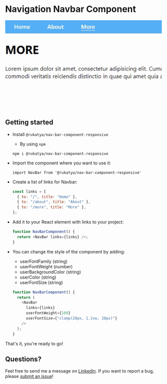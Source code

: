 # Navigation Navbar Component

![navbar gif example](./navbar-gif.gif)

## Getting started

- Install `@rukatya/nav-bar-component-responsive`

  - By using `npm`

  ```
  npm i @rukatya/nav-bar-component-responsive
  ```

- Import the component where you want to use it:

  ```
  import NavBar from '@rukatya/nav-bar-component-responsive'
  ```

- Create a list of links for Navbar:

  ```js
  const links = [
    { to: "/", title: "Home" },
    { to: "/about", title: "About" },
    { to: "/more", title: "More" },
  ];
  ```

- Add it to your React element with links to your project:

  ```js
  function NavBarComponent() {
    return <NavBar links={links} />;
  }
  ```

- You can change the style of the component by adding:

  - userFontFamily (string)
  - userFontWeight (number)
  - userBackgroundColor (string)
  - userColor (string)
  - userFontSize (string)

  ```js
  function NavBarComponent() {
    return (
      <NavBar
        links={links}
        userFontWeight={100}
        userFontSize={"clamp(20px, 1.1vw, 28px)"}
      />
    );
  }
  ```

That's it, you're ready to go!

## Questions?

Feel free to send me a message on [LinkedIn](https://www.linkedin.com/in/katya-rukosuev/).
If you want to report a bug, please [submit an issue](https://github.com/RuKatya/nav-bar-component/issues/new)!

<!--
## About

This is a responsive navbar component created by using:

- React + TypeScript
- React Router Dom
- CSS

[useResponsivity](./src/helper/useWidth.ts) get the page's width and return if it is a mobile/tablet or desktop device. Using this helper, the component shows the navigation bar responsive to the user.
This project includes 3 pages for a comfortable demonstration of component work.

## Running

Installing:

```
npm i @rukatya/nav-bar-component-responsive
```

## FREE FEEL CHANGE THE STYLE OF COMPONENT

The component is [styled](./src/index.css) here.
Feel free to cheng the `:root` variables.

## Hope that will help you! Enjoy!!! -->
